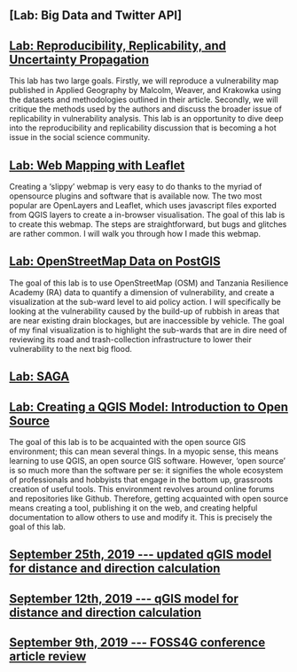 ## [Lab: Big Data and Twitter API]

## [Lab: Reproducibility, Replicability, and Uncertainty Propagation](/lab8)
This lab has two large goals. Firstly, we will reproduce a vulnerability map published in Applied Geography by Malcolm, Weaver, and Krakowka using the datasets and methodologies outlined in their article. Secondly, we will critique the methods used by the authors and discuss the broader issue of replicability in vulnerability analysis. This lab is an opportunity to dive deep into the reproducibility and replicability discussion that is becoming a hot issue in the social science community.

## [Lab: Web Mapping with Leaflet](/lab7/index.md)
Creating a ‘slippy’ webmap is very easy to do thanks to the myriad of opensource plugins and software that is available now. The two most popular are OpenLayers and Leaflet, which uses javascript files exported from QGIS layers to create a in-browser visualisation. The goal of this lab is to create this webmap. The steps are straightforward, but bugs and glitches are rather common. I will walk you through how I made this webmap.

## [Lab: OpenStreetMap Data on PostGIS](/lab6/index.md)
The goal of this lab is to use OpenStreetMap (OSM) and Tanzania Resilience Academy (RA) data to quantify a dimension of vulnerability, and create a visualization at the sub-ward level to aid policy action. I will specifically be looking at the vulnerability caused by the build-up of rubbish in areas that are near existing drain blockages, but are inaccessible by vehicle. The goal of my final visualization is to highlight the sub-wards that are in dire need of reviewing its road and trash-collection infrastructure to lower their vulnerability to the next big flood.

## [Lab: SAGA](/)

## [Lab: Creating a QGIS Model: Introduction to Open Source](/lab1/index.md)
The goal of this lab is to be acquainted with the open source GIS environment; this can mean several things. In a myopic sense, this means learning to use QGIS, an open source GIS software. However, ‘open source’ is so much more than the software per se: it signifies the whole ecosystem of professionals and hobbyists that engage in the bottom up, grassroots creation of useful tools. This environment revolves around online forums and repositories like Github. Therefore, getting acquainted with open source means creating a tool, publishing it on the web, and creating helpful documentation to allow others to use and modify it. This is precisely the goal of this lab.

## [September 25th, 2019 --- updated qGIS model for distance and direction calculation](9-25-2019-Model.md)



## [September 12th, 2019 --- qGIS model for distance and direction calculation](9-12-19-qGISModel.html)




## [September 9th, 2019 --- FOSS4G conference article review](9-9-19-article.html)


